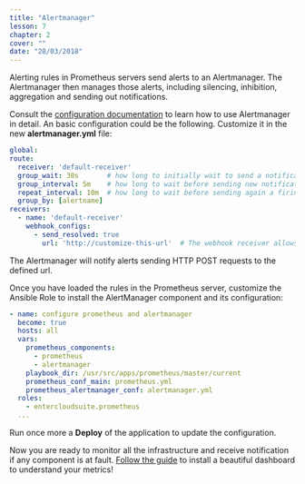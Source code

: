 ```yaml
---
title: "Alertmanager"
lesson: 7
chapter: 2
cover: ""
date: "28/03/2018"
---
```


Alerting rules in Prometheus servers send alerts to an Alertmanager. The Alertmanager then manages those alerts, including silencing, inhibition, aggregation and sending out notifications.

Consult the [configuration documentation](https://prometheus.io/docs/alerting/configuration/) to learn how to use Alertmanager in detail. An basic configuration could be the following. Customize it in the new **alertmanager.yml** file:

```yaml
global:
route:
  receiver: 'default-receiver'
  group_wait: 30s       # how long to initially wait to send a notification
  group_interval: 5m    # how long to wait before sending new notification about a group that have been alerted 
  repeat_interval: 10m  # how long to wait before sending again a firing alert.
  group_by: [alertname]
receivers:
  - name: 'default-receiver'
    webhook_configs:
      - send_resolved: true
        url: 'http://customize-this-url'  # The webhook receiver allows configuring a generic receiver.
```
The Alertmanager will notify alerts sending HTTP POST requests to the defined url.

Once you have loaded the rules in the Prometheus server, customize the Ansible Role to install the AlertManager component and its configuration:

```yaml
- name: configure prometheus and alertmanager
  become: true
  hosts: all
  vars:
    prometheus_components:
      - prometheus
      - alertmanager
    playbook_dir: /usr/src/apps/prometheus/master/current
    prometheus_conf_main: prometheus.yml
    prometheus_alertmanager_conf: alertmanager.yml
  roles:
    - entercloudsuite.prometheus
  ...
```

Run once more a **Deploy** of the application to update the configuration.

Now you are ready to monitor all the infrastructure and receive notification if any component is at fault. [Follow the guide](grafana) to install a beautiful dashboard to understand your metrics!